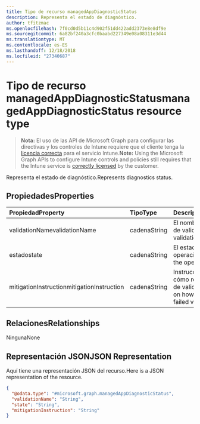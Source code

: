 ```yaml
---
title: Tipo de recurso managedAppDiagnosticStatus
description: Representa el estado de diagnóstico.
author: tfitzmac
ms.openlocfilehash: 7f0cd0d5b11c4d902f51dd422add2373e8e8df9e
ms.sourcegitcommit: 6a82bf240a3cfc0baabd227349e08a08311e3d44
ms.translationtype: MT
ms.contentlocale: es-ES
ms.lasthandoff: 12/18/2018
ms.locfileid: "27340687"
---
```

# <a name="managedappdiagnosticstatus-resource-type"></a><span data-ttu-id="f1a29-103">Tipo de recurso managedAppDiagnosticStatus</span><span class="sxs-lookup"><span data-stu-id="f1a29-103">managedAppDiagnosticStatus resource type</span></span>

> <span data-ttu-id="f1a29-104">**Nota:** El uso de las API de Microsoft Graph para configurar las directivas y los controles de Intune requiere que el cliente tenga la [licencia correcta](https://go.microsoft.com/fwlink/?linkid=839381) para el servicio Intune.</span><span class="sxs-lookup"><span data-stu-id="f1a29-104">**Note:** Using the Microsoft Graph APIs to configure Intune controls and policies still requires that the Intune service is [correctly licensed](https://go.microsoft.com/fwlink/?linkid=839381) by the customer.</span></span>

<span data-ttu-id="f1a29-105">Representa el estado de diagnóstico.</span><span class="sxs-lookup"><span data-stu-id="f1a29-105">Represents diagnostics status.</span></span>
## <a name="properties"></a><span data-ttu-id="f1a29-106">Propiedades</span><span class="sxs-lookup"><span data-stu-id="f1a29-106">Properties</span></span>
|<span data-ttu-id="f1a29-107">Propiedad</span><span class="sxs-lookup"><span data-stu-id="f1a29-107">Property</span></span>|<span data-ttu-id="f1a29-108">Tipo</span><span class="sxs-lookup"><span data-stu-id="f1a29-108">Type</span></span>|<span data-ttu-id="f1a29-109">Descripción</span><span class="sxs-lookup"><span data-stu-id="f1a29-109">Description</span></span>|
|:---|:---|:---|
|<span data-ttu-id="f1a29-110">validationName</span><span class="sxs-lookup"><span data-stu-id="f1a29-110">validationName</span></span>|<span data-ttu-id="f1a29-111">cadena</span><span class="sxs-lookup"><span data-stu-id="f1a29-111">String</span></span>|<span data-ttu-id="f1a29-112">El nombre descriptivo de validación</span><span class="sxs-lookup"><span data-stu-id="f1a29-112">The validation friendly name</span></span>|
|<span data-ttu-id="f1a29-113">estado</span><span class="sxs-lookup"><span data-stu-id="f1a29-113">state</span></span>|<span data-ttu-id="f1a29-114">cadena</span><span class="sxs-lookup"><span data-stu-id="f1a29-114">String</span></span>|<span data-ttu-id="f1a29-115">El estado actual de la operación.</span><span class="sxs-lookup"><span data-stu-id="f1a29-115">The state of the operation</span></span>|
|<span data-ttu-id="f1a29-116">mitigationInstruction</span><span class="sxs-lookup"><span data-stu-id="f1a29-116">mitigationInstruction</span></span>|<span data-ttu-id="f1a29-117">cadena</span><span class="sxs-lookup"><span data-stu-id="f1a29-117">String</span></span>|<span data-ttu-id="f1a29-118">Instrucciones sobre cómo reducir un error de validación</span><span class="sxs-lookup"><span data-stu-id="f1a29-118">Instruction on how to mitigate a failed validation</span></span>|

## <a name="relationships"></a><span data-ttu-id="f1a29-119">Relaciones</span><span class="sxs-lookup"><span data-stu-id="f1a29-119">Relationships</span></span>
<span data-ttu-id="f1a29-120">Ninguna</span><span class="sxs-lookup"><span data-stu-id="f1a29-120">None</span></span>
## <a name="json-representation"></a><span data-ttu-id="f1a29-121">Representación JSON</span><span class="sxs-lookup"><span data-stu-id="f1a29-121">JSON Representation</span></span>
<span data-ttu-id="f1a29-122">Aquí tiene una representación JSON del recurso.</span><span class="sxs-lookup"><span data-stu-id="f1a29-122">Here is a JSON representation of the resource.</span></span>
<!-- {
  "blockType": "resource",
  "@odata.type": "microsoft.graph.managedAppDiagnosticStatus"
}
-->
``` json
{
  "@odata.type": "#microsoft.graph.managedAppDiagnosticStatus",
  "validationName": "String",
  "state": "String",
  "mitigationInstruction": "String"
}
```



